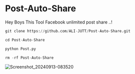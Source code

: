 # Post-Auto-Share
Hey Boys This Tool Facebook unlimited post share ..! 
```python
git clone https://github.com/ALI-JUTT/Post-Auto-Share.git
``` 
```python
cd Post-Auto-Share
``` 
```python
python Post.py
```
```python
rm -rf Post-Auto-Share
``` 
![Screenshot_20240913-083520](https://github.com/user-attachments/assets/26ec2868-3ea0-42ca-a015-44b0cbf40b98)
